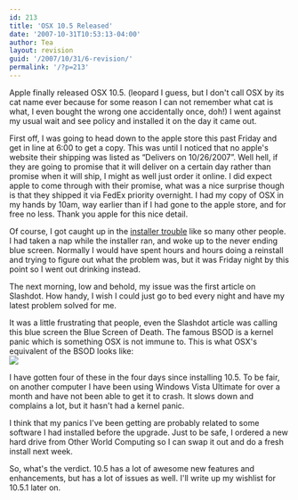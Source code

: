 ```yaml
---
id: 213
title: 'OSX 10.5 Released'
date: '2007-10-31T10:53:13-04:00'
author: Tea
layout: revision
guid: '/2007/10/31/6-revision/'
permalink: '/?p=213'
---
```


Apple finally released OSX 10.5. (leopard I guess, but I don't call OSX by its cat name ever because for some reason I can not remember what cat is what, I even bought the wrong one accidentally once, doh!) I went against my usual wait and see policy and installed it on the day it came out.

First off, I was going to head down to the apple store this past Friday and get in line at 6:00 to get a copy. This was until I noticed that no apple's website their shipping was listed as “Delivers on 10/26/2007”. Well hell, if they are going to promise that it will deliver on a certain day rather than promise when it will ship, I might as well just order it online. I did expect apple to come through with their promise, what was a nice surprise though is that they shipped it via FedEx priority overnight. I had my copy of OSX in my hands by 10am, way earlier than if I had gone to the apple store, and for free no less. Thank you apple for this nice detail.

Of course, I got caught up in the [installer trouble](http://www.google.com/search?hl=en&q=osx+leopard+%2B%22application+enhancer%22&btnG=Search) like so many other people. I had taken a nap while the installer ran, and woke up to the never ending blue screen. Normally I would have spent hours and hours doing a reinstall and trying to figure out what the problem was, but it was Friday night by this point so I went out drinking instead.

The next morning, low and behold, my issue was the first article on Slashdot. How handy, I wish I could just go to bed every night and have my latest problem solved for me.

It was a little frustrating that people, even the Slashdot article was calling this blue screen the Blue Screen of Death. The famous BSOD is a kernel panic which is something OSX is not immune to. This is what OSX's equivalent of the BSOD looks like:  
![](/img/blog/20071031/osx_kernel_panic.jpg)

I have gotten four of these in the four days since installing 10.5. To be fair, on another computer I have been using Windows Vista Ultimate for over a month and have not been able to get it to crash. It slows down and complains a lot, but it hasn't had a kernel panic.

I think that my panics I've been getting are probably related to some software I had installed before the upgrade. Just to be safe, I ordered a new hard drive from Other World Computing so I can swap it out and do a fresh install next week.

So, what's the verdict. 10.5 has a lot of awesome new features and enhancements, but has a lot of issues as well. I'll write up my wishlist for 10.5.1 later on.